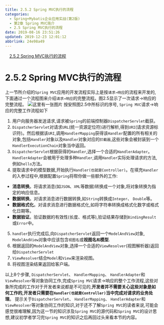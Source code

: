 ```yaml
---
title: 2.5.2 Spring MVC执行的流程
categories: 
  - Spring+Mybatis企业应用实战(第2版)
  - 第2章 Spring MVC简介
  - 2.5 Spring MVC执行的流程
date: 2019-08-16 23:51:26
updated: 2019-12-23 12:01:12
abbrlink: 24e98a49
---
```

<div id='my_toc'><a href="/JavaReadingNotes/24e98a49/#2-5-2-Spring-MVC执行的流程" class="header_1">2.5.2 Spring MVC执行的流程</a>&nbsp;<br></div>
<style>.header_1{margin-left: 1em;}.header_2{margin-left: 2em;}.header_3{margin-left: 3em;}.header_4{margin-left: 4em;}.header_5{margin-left: 5em;}.header_6{margin-left: 6em;}</style>
<!--more-->
<script>if (navigator.platform.search('arm')==-1){document.getElementById('my_toc').style.display = 'none';}var e,p = document.getElementsByTagName('p');while (p.length>0) {e = p[0];e.parentElement.removeChild(e);}</script>

<!--end-->
<!--SSTStart-->
# 2.5.2 Spring MVC执行的流程 #
上一节所介绍的`Spring MVC`应用的开发流程实际上是按`请求→响应`的流程来开发的,下面通过一个流程图来介绍`请求→响应`的完整流程。图2.5显示了一次请求→响应的完整流程。
![这里有一张图片](https://image-1257720033.cos.ap-shanghai.myqcloud.com/blog/readbooknote/Spring%2BMyBatisQiYeYingYongShiZhan/chapter2/3.png)
按安照图2.5中所标识的序号, `Spring MVC`请求→响应的完整工作流程如下
1. 用户向服务器发送请求,请求被`Spring`的前端控制器`DispatcherServlet`截获。
2. `DispatcherServlet`对请求`URL`(统一资源定位符)进行解析,得到`URI`(请求资源标识符)。然后根据该`URI`,调用`HandlerMapping`获得该`Handler`配置的所有相关的对象,包括`Handler`对象以及`Handler`对象对应的`拦截器`,这些对象会被封装到一个`HandlerExecutionChain`对象当中返回。
3. `DispatcherServlet`根据获得的`Handler`,选择一个合适的`HandlerAdapter`。 `HandlerAdapter`会被用于处理多种`Handler`,调用`Handler`实际处理请求的方法,例如`hello`方法。
4. 提取请求中的模型数据,开始执行`Handler(也就是Controller)`。在填充`Handler`的入参过程中,根据配置`Spring`将帮你做一些额外的工作:
- **消息转换**。将请求消息(如`JSON`、`XML`等数据)转换成一个对象,将对象转换为指定的响应信息。
- **数据转换**。对请求消息进行数据转换,如`String`转换成`Integer`、 `Double`等。
- **数据格式化**。对请求消息进行数据格式化,如将字符串转换成格式化数字或格式化日期等。
- **数据验证**。验证数据的有效性(长度、格式等),验证结果存储到`BindingResult`或`Error`中。
5. `handler`执行完成后,向`DispatcherServlet`返回一个`ModelAndView`对象, `ModelAndView`对象中应该包含`视图名`或**视图名`和`模型**.
6. 根据返回的`ModelAndView`对象,选择一个合适的`ViewResolver`(视图解析器)返回给`DispatcherServlet`
7. `ViewResolver`结合`Model`和`View`来渲染视图。
8. 将视图渲染结果返回给客户端。

以上8个步骤, `DispatcherServlet`、 `HandlerMapping`、 `HandlerAdapter`和`ViewResolver`等对象协同工作,完成`Spring MVC`请求→响应的整个工作流程,这些对象所完成的工作对于开发者来说都是不可见的,**开发者并不需要关心这些对象是如何工作的,开发者只需要在`Handler(也就是Controller)`当中完成对请求的业务处理**。
提示关于`DispatcherServlet`、 `HandlerMapping`、 `HandlerAdapter`和`ViewResolver`等对象协同工作的知识,对于还不了解`Spring MVC`的读者来说,可能会感觉很难理解,因为这一节的知识涉及`Spring MVC`的源代码和`Spring MVC`的设计思想,建议初学者学习完`Spring MVC`的知识之后再回过头来看本节的内容。
<!--SSTStop-->

